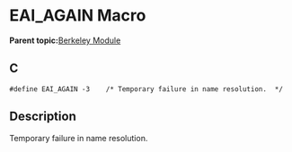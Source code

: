 # EAI\_AGAIN Macro

**Parent topic:**[Berkeley Module](GUID-5F35C98C-EC8E-40FF-9B62-3B31D508F820.md)

## C

```
#define EAI_AGAIN -3    /* Temporary failure in name resolution.  */
```

## Description

Temporary failure in name resolution.

